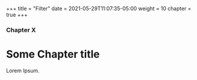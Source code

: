 +++
title = "Filter"
date = 2021-05-29T11:07:35-05:00
weight = 10
chapter = true
+++

### Chapter X

# Some Chapter title

Lorem Ipsum.